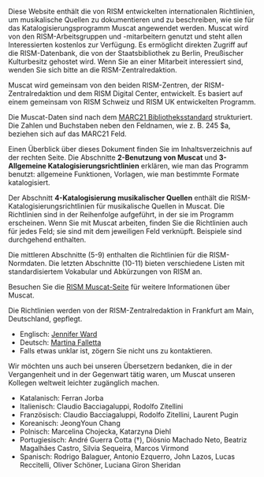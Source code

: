 
Diese Website enthält die von RISM entwickelten internationalen Richtlinien, um musikalische Quellen zu dokumentieren und zu beschreiben, wie sie für das Katalogisierungsprogramm Muscat angewendet werden. Muscat wird von den RISM-Arbeitsgruppen und -mitarbeitern genutzt und steht allen Interessierten kostenlos zur Verfügung. Es ermöglicht direkten Zugriff auf die RISM-Datenbank, die von der Staatsbibliothek zu Berlin, Preußischer Kulturbesitz gehostet wird. Wenn Sie an einer Mitarbeit interessiert sind, wenden Sie sich bitte an die RISM-Zentralredaktion.

Muscat wird gemeinsam von den beiden RISM-Zentren, der RISM-Zentralredaktion und dem RISM Digital Center, entwickelt. Es basiert auf einem gemeinsam von RISM Schweiz und RISM UK entwickelten Programm.

Die Muscat-Daten sind nach dem [MARC21 Bibliotheksstandard](https://www.loc.gov/marc/) strukturiert. Die Zahlen und Buchstaben neben den Feldnamen, wie z. B. 245 $a, beziehen sich auf das MARC21 Feld.

Einen Überblick über dieses Dokument finden Sie im Inhaltsverzeichnis auf der rechten Seite. Die Abschnitte **2-Benutzung von Muscat** und **3-Allgemeine Katalogisierungsrichtlinien** erklären, wie man das Programm benutzt: allgemeine Funktionen, Vorlagen, wie man bestimmte Formate katalogisiert.

Der Abschnitt **4-Katalogisierung musikalischer Quellen** enthält die RISM-Katalogisierungsrichtlinien für musikalische Quellen in Muscat. Die Richtlinien sind in der Reihenfolge aufgeführt, in der sie im Programm erscheinen. Wenn Sie mit Muscat arbeiten, finden Sie die Richtlinien auch für jedes Feld; sie sind mit dem jeweiligen Feld verknüpft. Beispiele sind durchgehend enthalten.

Die mittleren Abschnitte (5-9) enthalten die Richtlinien für die RISM-Normdaten. Die letzten Abschnitte (10-11) bieten verschiedene Listen mit standardisiertem Vokabular und Abkürzungen von RISM an.

Besuchen Sie die [RISM Muscat-Seite](https://rism.info/community/muscat.html) für weitere Informationen über Muscat.

Die Richtlinien werden von der RISM-Zentralredaktion in Frankfurt am Main, Deutschland, gepflegt.
 - Englisch: [Jennifer Ward](mailto:jennifer.ward@rism.info)
 - Deutsch: [Martina Falletta](mailto:martina.falletta@rism.info)
 - Falls etwas unklar ist, zögern Sie nicht uns zu kontaktieren.

Wir möchten uns auch bei unseren Übersetzern bedanken, die in der Vergangenheit und in der Gegenwart tätig waren, um Muscat unseren Kollegen weltweit leichter zugänglich machen.
 - Katalanisch: Ferran Jorba
 - Italienisch: Claudio Bacciagaluppi, Rodolfo Zitellini
 - Französisch: Claudio Bacciagaluppi, Rodolfo Zitellini, Laurent Pugin
 - Koreanisch: JeongYoun Chang
 - Polnisch: Marcelina Chojecka, Katarzyna Diehl
 - Portugiesisch: André Guerra Cotta (†), Diósnio Machado Neto, Beatriz Magalhães Castro, Silvia Sequeira, Marcos Virmond
 - Spanisch: Rodrigo Balaguer, Antonio Ezquerro, John Lazos, Lucas Reccitelli, Oliver Schöner, Luciana Giron Sheridan  
